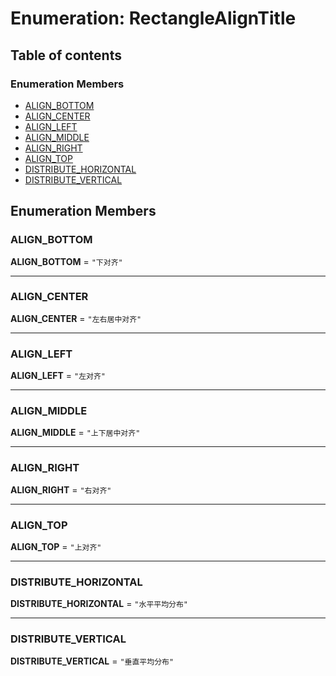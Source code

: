 # Enumeration: RectangleAlignTitle

## Table of contents

### Enumeration Members

* [ALIGN\_BOTTOM](/auto-docs/utils/enums/RectangleAlignTitle.md#align_bottom)
* [ALIGN\_CENTER](/auto-docs/utils/enums/RectangleAlignTitle.md#align_center)
* [ALIGN\_LEFT](/auto-docs/utils/enums/RectangleAlignTitle.md#align_left)
* [ALIGN\_MIDDLE](/auto-docs/utils/enums/RectangleAlignTitle.md#align_middle)
* [ALIGN\_RIGHT](/auto-docs/utils/enums/RectangleAlignTitle.md#align_right)
* [ALIGN\_TOP](/auto-docs/utils/enums/RectangleAlignTitle.md#align_top)
* [DISTRIBUTE\_HORIZONTAL](/auto-docs/utils/enums/RectangleAlignTitle.md#distribute_horizontal)
* [DISTRIBUTE\_VERTICAL](/auto-docs/utils/enums/RectangleAlignTitle.md#distribute_vertical)

## Enumeration Members

### ALIGN\_BOTTOM

**ALIGN\_BOTTOM** = `"下对齐"`

***

### ALIGN\_CENTER

**ALIGN\_CENTER** = `"左右居中对齐"`

***

### ALIGN\_LEFT

**ALIGN\_LEFT** = `"左对齐"`

***

### ALIGN\_MIDDLE

**ALIGN\_MIDDLE** = `"上下居中对齐"`

***

### ALIGN\_RIGHT

**ALIGN\_RIGHT** = `"右对齐"`

***

### ALIGN\_TOP

**ALIGN\_TOP** = `"上对齐"`

***

### DISTRIBUTE\_HORIZONTAL

**DISTRIBUTE\_HORIZONTAL** = `"水平平均分布"`

***

### DISTRIBUTE\_VERTICAL

**DISTRIBUTE\_VERTICAL** = `"垂直平均分布"`
